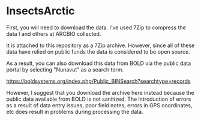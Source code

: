 # InsectsArctic

First, you will need to download the data. I've used 7Zip to compress the data I and others at ARCBIO collected.

It is attached to this repository as a 7Zip archive. However, since all of these data have relied on public funds the data is considered to be open source.

As a result, you can also download this data from BOLD via the public data portal by selecting "Nunavut" as a search term.

https://boldsystems.org/index.php/Public_BINSearch?searchtype=records

However, I suggest that you download the archive here instead because the public data available from BOLD is not sanitized. The introduction of errors as a result of data entry issues, poor field notes, errors in GPS coordinates, etc does result in problems during processing the data.
